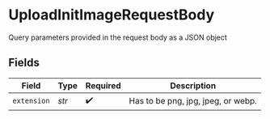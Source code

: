 # UploadInitImageRequestBody

Query parameters provided in the request body as a JSON object


## Fields

| Field                              | Type                               | Required                           | Description                        |
| ---------------------------------- | ---------------------------------- | ---------------------------------- | ---------------------------------- |
| `extension`                        | *str*                              | :heavy_check_mark:                 | Has to be png, jpg, jpeg, or webp. |